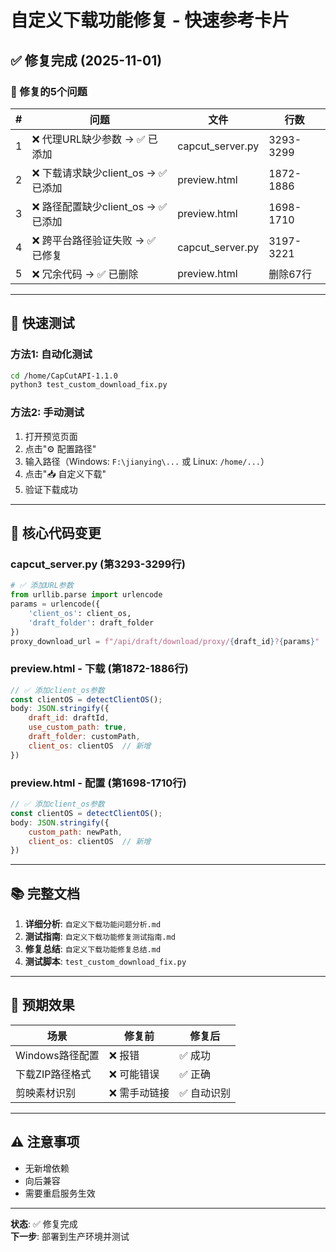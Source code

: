 # 自定义下载功能修复 - 快速参考卡片

## ✅ 修复完成 (2025-11-01)

### 📝 修复的5个问题

| # | 问题 | 文件 | 行数 |
|---|------|------|------|
| 1 | ❌ 代理URL缺少参数 → ✅ 已添加 | capcut_server.py | 3293-3299 |
| 2 | ❌ 下载请求缺少client_os → ✅ 已添加 | preview.html | 1872-1886 |
| 3 | ❌ 路径配置缺少client_os → ✅ 已添加 | preview.html | 1698-1710 |
| 4 | ❌ 跨平台路径验证失败 → ✅ 已修复 | capcut_server.py | 3197-3221 |
| 5 | ❌ 冗余代码 → ✅ 已删除 | preview.html | 删除67行 |

---

## 🚀 快速测试

### 方法1: 自动化测试
```bash
cd /home/CapCutAPI-1.1.0
python3 test_custom_download_fix.py
```

### 方法2: 手动测试
1. 打开预览页面
2. 点击"⚙️ 配置路径"
3. 输入路径（Windows: `F:\jianying\...` 或 Linux: `/home/...`）
4. 点击"📥 自定义下载"
5. 验证下载成功

---

## 📄 核心代码变更

### capcut_server.py (第3293-3299行)
```python
# ✅ 添加URL参数
from urllib.parse import urlencode
params = urlencode({
    'client_os': client_os,
    'draft_folder': draft_folder
})
proxy_download_url = f"/api/draft/download/proxy/{draft_id}?{params}"
```

### preview.html - 下载 (第1872-1886行)
```javascript
// ✅ 添加client_os参数
const clientOS = detectClientOS();
body: JSON.stringify({
    draft_id: draftId,
    use_custom_path: true,
    draft_folder: customPath,
    client_os: clientOS  // 新增
})
```

### preview.html - 配置 (第1698-1710行)
```javascript
// ✅ 添加client_os参数
const clientOS = detectClientOS();
body: JSON.stringify({
    custom_path: newPath,
    client_os: clientOS  // 新增
})
```

---

## 📚 完整文档

1. **详细分析**: `自定义下载功能问题分析.md`
2. **测试指南**: `自定义下载功能修复测试指南.md`
3. **修复总结**: `自定义下载功能修复总结.md`
4. **测试脚本**: `test_custom_download_fix.py`

---

## 🎯 预期效果

| 场景 | 修复前 | 修复后 |
|------|--------|--------|
| Windows路径配置 | ❌ 报错 | ✅ 成功 |
| 下载ZIP路径格式 | ❌ 可能错误 | ✅ 正确 |
| 剪映素材识别 | ❌ 需手动链接 | ✅ 自动识别 |

---

## ⚠️ 注意事项

- 无新增依赖
- 向后兼容
- 需要重启服务生效

---

**状态**: ✅ 修复完成  
**下一步**: 部署到生产环境并测试


